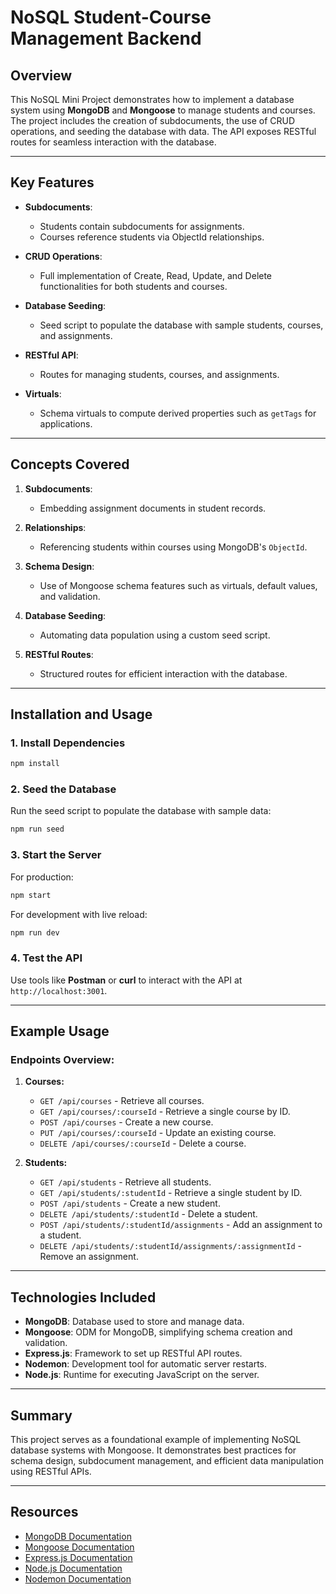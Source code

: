 # NoSQL Student-Course Management Backend

## Overview

This NoSQL Mini Project demonstrates how to implement a database system using **MongoDB** and **Mongoose** to manage students and courses. The project includes the creation of subdocuments, the use of CRUD operations, and seeding the database with data. The API exposes RESTful routes for seamless interaction with the database.

---

## Key Features

- **Subdocuments**:
  - Students contain subdocuments for assignments.
  - Courses reference students via ObjectId relationships.
- **CRUD Operations**:

  - Full implementation of Create, Read, Update, and Delete functionalities for both students and courses.

- **Database Seeding**:

  - Seed script to populate the database with sample students, courses, and assignments.

- **RESTful API**:

  - Routes for managing students, courses, and assignments.

- **Virtuals**:
  - Schema virtuals to compute derived properties such as `getTags` for applications.

---

## Concepts Covered

1. **Subdocuments**:

   - Embedding assignment documents in student records.

2. **Relationships**:

   - Referencing students within courses using MongoDB's `ObjectId`.

3. **Schema Design**:

   - Use of Mongoose schema features such as virtuals, default values, and validation.

4. **Database Seeding**:

   - Automating data population using a custom seed script.

5. **RESTful Routes**:
   - Structured routes for efficient interaction with the database.

---

## Installation and Usage

### **1. Install Dependencies**

```bash
npm install
```

### **2. Seed the Database**

Run the seed script to populate the database with sample data:

```bash
npm run seed
```

### **3. Start the Server**

For production:

```bash
npm start
```

For development with live reload:

```bash
npm run dev
```

### **4. Test the API**

Use tools like **Postman** or **curl** to interact with the API at `http://localhost:3001`.

---

## Example Usage

### Endpoints Overview:

1. **Courses:**

   - `GET /api/courses` - Retrieve all courses.
   - `GET /api/courses/:courseId` - Retrieve a single course by ID.
   - `POST /api/courses` - Create a new course.
   - `PUT /api/courses/:courseId` - Update an existing course.
   - `DELETE /api/courses/:courseId` - Delete a course.

2. **Students:**
   - `GET /api/students` - Retrieve all students.
   - `GET /api/students/:studentId` - Retrieve a single student by ID.
   - `POST /api/students` - Create a new student.
   - `DELETE /api/students/:studentId` - Delete a student.
   - `POST /api/students/:studentId/assignments` - Add an assignment to a student.
   - `DELETE /api/students/:studentId/assignments/:assignmentId` - Remove an assignment.

---

## Technologies Included

- **MongoDB**: Database used to store and manage data.
- **Mongoose**: ODM for MongoDB, simplifying schema creation and validation.
- **Express.js**: Framework to set up RESTful API routes.
- **Nodemon**: Development tool for automatic server restarts.
- **Node.js**: Runtime for executing JavaScript on the server.

---

## Summary

This project serves as a foundational example of implementing NoSQL database systems with Mongoose. It demonstrates best practices for schema design, subdocument management, and efficient data manipulation using RESTful APIs.

---

## Resources

- [MongoDB Documentation](https://www.mongodb.com/docs/)
- [Mongoose Documentation](https://mongoosejs.com/docs/)
- [Express.js Documentation](https://expressjs.com/)
- [Node.js Documentation](https://nodejs.org/)
- [Nodemon Documentation](https://nodemon.io/)
